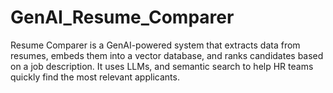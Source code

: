 # GenAI_Resume_Comparer
Resume Comparer is a GenAI-powered system that extracts data from resumes, embeds them into a vector database, and ranks candidates based on a job description. It uses LLMs, and semantic search to help HR teams quickly find the most relevant applicants.
